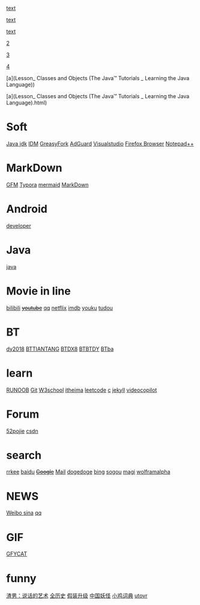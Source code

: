

[text](./1/text.md)

[text](/1/text.md)

[text](1/text.md)

[2](./1/markdown-cheatsheet-online.pdf)

[3](/1/markdown-cheatsheet-online.pdf)

[4](1/markdown-cheatsheet-online.pdf)

[a](Lesson_ Classes and Objects (The Java™ Tutorials _ Learning the Java Language))

[a](Lesson_ Classes and Objects (The Java™ Tutorials _ Learning the Java Language).html)

# Soft

[Java jdk](https://www.oracle.com/technetwork/java/javase/downloads/index-jsp-138363.html#javasejdk)   		     [IDM](http://www.internetdownloadmanager.com/)			[GreasyFork](https://greasyfork.org/zh-CN)			[AdGuard](https://adguard.com/zh_cn/welcome.html)			[Visualstudio](https://code.visualstudio.com/)			[Firefox Browser](https://www.firefox.com.cn/?utm_medium=referral&utm_source=mozilla.org)	[Notepad++](https://notepad-plus-plus.org/)  

# MarkDown

[GFM](https://guides.github.com/features/mastering-markdown/)				[Typora](https://typora.io/)			[mermaid](https://mermaid-js.github.io/mermaid/#/)			[MarkDown](http://www.markdown.cn/)	 

# Android

[developer](https://developer.android.google.cn/)	

# Java

[java](https://www.oracle.com/technetwork/java/index-jsp-135888.html)	



# Movie in line

[bilibili](https://www.bilibili.com/)			~~[youtube](http://youtube.com/)~~			[qq](https://v.qq.com/)			[netflix](https://www.netflix.com/cn/)		[imdb](https://www.imdb.com/)		[youku](https://youku.com/)			[tudou](https://tudou.com/)	

# BT

[dy2018](https://www.dy2018.com/)	[BTTIANTANG](https://www.bttiantangok.com/)	[BTDX8](https://www.btdx8.com/)	[BTBTDY](http://www.btbtdy.me/)	[BTba](https://www.btba.cc/)	

# learn

[RUNOOB](https://www.runoob.com/)			[Git](https://git-scm.com/)				[W3school](https://www.w3school.com.cn/index.html)			[itheima](http://yun.itheima.com/course?hm)			[leetcode](https://leetcode-cn.com/problemset/all/)			[c](http://c.biancheng.net/cpp/)	[jekyll](http://jekyllcn.com/docs/home/)	[videocopilot](https://videocopilot.net.cn/)	

# Forum

[52pojie](https://www.52pojie.cn/forum.php)			[csdn](https://www.csdn.net/)	

# search

[rrkee](https://rrkee.com/)			[baidu](https://www.baidu.com/)			~~[Google](http://google.com/)~~		[Mail](https://go.mail.ru/?fm=1) 		[dogedoge](https://www.dogedoge.com/)	[bing](https://cn.bing.com/)	[sogou](https://www.sogou.com/)	[magi](https://magi.com/)	[wolframalpha](https://www.wolframalpha.com/)	

# NEWS

[Weibo		](https://weibo.com/login.php)	[sina](https://www.sina.com.cn/)			[qq](https://www.qq.com/?fromdefault)	

# GIF

[GFYCAT](https://gfycat.com/)			

# funny

[渣男：说话的艺术](https://lovelive.tools/)	[全历史](https://www.allhistory.com/)	[假装升级](https://fakeupdate.net/windows98l/)	[中国妖怪](http://www.cbaigui.com/)	[小鸡词典](https://jikipedia.com/)	[utovr](https://www.utovr.com/)	 